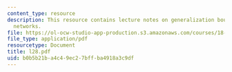 ```yaml
---
content_type: resource
description: This resource contains lecture notes on generalization bounds for neural
  networks.
file: https://ol-ocw-studio-app-production.s3.amazonaws.com/courses/18-465-topics-in-statistics-statistical-learning-theory-spring-2007/b0b5b21ba4c49ec27bffba4918a3c9df_l28.pdf
file_type: application/pdf
resourcetype: Document
title: l28.pdf
uid: b0b5b21b-a4c4-9ec2-7bff-ba4918a3c9df
---
```

